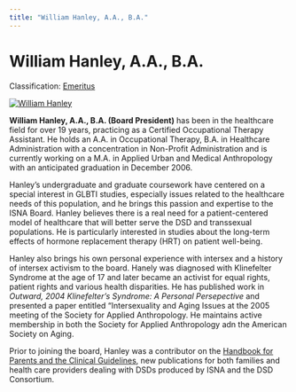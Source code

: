 ```yaml
---
title: "William Hanley, A.A., B.A."
---
```


# William Hanley, A.A., B.A.

Classification: [Emeritus][1]

[![William Hanley](/files/images/Hanley.thumbnail.jpg)][2]

**William Hanley, A.A., B.A. (Board President)** has been in the healthcare field for over 19 years, practicing as a Certified Occupational Therapy Assistant. He holds an A.A. in Occupational Therapy, B.A. in Healthcare Administration with a concentration in Non-Profit Administration and is currently working on a M.A. in Applied Urban and Medical Anthropology with an anticipated graduation in December 2006.  
  
Hanley’s undergraduate and graduate coursework have centered on a special interest in GLBTI studies, especially issues related to the healthcare needs of this population, and he brings this passion and expertise to the ISNA Board. Hanley believes there is a real need for a patient-centered model of healthcare that will better serve the DSD and transsexual populations. He is particularly interested in studies about the long-term effects of hormone replacement therapy (HRT) on patient well-being.  
  
Hanley also brings his own personal experience with intersex and a history of intersex activism to the board. Hanely was diagnosed with Klinefelter Syndrome at the age of 17 and later became an activist for equal rights, patient rights and various health disparities. He has published work in _Outward, 2004 Klinefelter’s Syndrome: A Personal Persepective_ and presented a paper entitled “Intersexuality and Aging Issues at the 2005 meeting of the Society for Applied Anthropology. He maintains active membership in both the Society for Applied Anthropology adn the American Society on Aging.

Prior to joining the board, Hanley was a contributor on the [Handbook for Parents and the Clinical Guidelines][3], new publications for both families and health care providers dealing with DSDs produced by ISNA and the DSD Consortium.

[1]: /about/emeritus
[2]: /node/1048
[3]: http://www.dsdguidelines.org/
